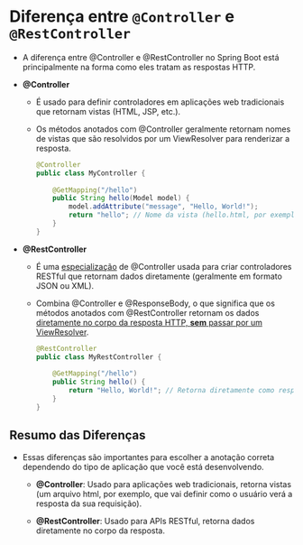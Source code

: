 # Diferença entre ```@Controller``` e ```@RestController```

* A diferença entre @Controller e @RestController no Spring Boot está principalmente na forma como eles tratam as respostas HTTP.

* **@Controller**
    * É usado para definir controladores em aplicações web tradicionais que retornam vistas (HTML, JSP, etc.).
    * Os métodos anotados com @Controller geralmente retornam nomes de vistas que são resolvidos por um ViewResolver para renderizar a resposta.

        ```java
        @Controller
        public class MyController {
            
            @GetMapping("/hello")
            public String hello(Model model) {
                model.addAttribute("message", "Hello, World!");
                return "hello"; // Nome da vista (hello.html, por exemplo)\\vai chamar esse arquivo para exibir a resposta;
            }
        }
        ```
* **@RestController**
    * É uma <u>especialização</u> de @Controller usada para criar controladores RESTful que retornam dados diretamente (geralmente em formato JSON ou XML).
    * Combina @Controller e @ResponseBody, o que significa que os métodos anotados com @RestController retornam os dados <u>diretamente no corpo da resposta HTTP, **sem** passar por um ViewResolver</u>.

        ```java
        @RestController
        public class MyRestController {
            
            @GetMapping("/hello")
            public String hello() {
                return "Hello, World!"; // Retorna diretamente como resposta HTTP
            }
        }
        ```
## Resumo das Diferenças
* Essas diferenças são importantes para escolher a anotação correta dependendo do tipo de aplicação que você está desenvolvendo.
    * **@Controller**: Usado para aplicações web tradicionais, retorna vistas (um arquivo html, por exemplo, que vai definir como o usuário verá a resposta da sua requisição).

    * **@RestController**: Usado para APIs RESTful, retorna dados diretamente no corpo da resposta.

